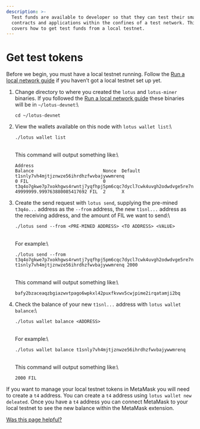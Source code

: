 ```yaml
---
description: >-
  Test funds are available to developer so that they can test their smart
  contracts and applications within the confines of a test network. This page
  covers how to get test funds from a local testnet.
---
```


# Get test tokens

Before we begin, you must have a local testnet running. Follow the [Run a local network guide](./) if you haven’t got a local testnet set up yet.

1.  Change directory to where you created the `lotus` and `lotus-miner` binaries. If you followed the [Run a local network guide](./) these binaries will be in `~/lotus-devnet`:\\

    ```shell
    cd ~/lotus-devnet
    ```
2.  View the wallets available on this node with `lotus wallet list`:\\

    ```shell
    ./lotus wallet list
    ```

    \
    This command will output something like:\\

    ```plaintext
    Address                                                                                 Balance                          Nonce  Default
    t1snly7vh4mjtjznwze56ihrdhzfwvbajywwmrenq                                               0 FIL                            0
    t3q4o7gkwe7p7xokhgws4rwntj7yqfhpj5pm6cqc7dycl7cwk4uvgh2odwdvge5re7ne5gcc6xluifss5uu5cq  49999999.999763880085417692 FIL  2      X
    ```
3.  Create the send request with `lotus send`, supplying the pre-mined `t3q4o...` address as the `--from` address, the new `t1snl...` address as the receiving address, and the amount of FIL we want to send:\\

    ```shell
    ./lotus send --from <PRE-MINED ADDRESS> <TO ADDRESS> <VALUE>
    ```

    \
    For example:\\

    ```shell
    ./lotus send --from t3q4o7gkwe7p7xokhgws4rwntj7yqfhpj5pm6cqc7dycl7cwk4uvgh2odwdvge5re7ne5gcc6xluifss5uu5cq t1snly7vh4mjtjznwze56ihrdhzfwvbajywwmrenq 2000
    ```

    \
    This command will output something like:\\

    ```plaintext
    bafy2bzaceaqzbgiazwvtpago6wpkxl42puxfkvwv5cwjpime2irqatamji2bq
    ```
4.  Check the balance of your new `t1snl...` address with `lotus wallet balance`:\\

    ```shell
    ./lotus wallet balance <ADDRESS>
    ```

    \
    For example:\\

    ```shell
    ./lotus wallet balance t1snly7vh4mjtjznwze56ihrdhzfwvbajywwmrenq
    ```

    \
    This command will output something like:\\

    ```plaintext
    2000 FIL
    ```

If you want to manage your local testnet tokens in MetaMask you will need to create a `t4` address. You can create a `t4` address using `lotus wallet new deleated`. Once you have a `t4` address you can connect MetaMask to your local testnet to see the new balance within the MetaMask extension.



[Was this page helpful?](https://airtable.com/apppq4inOe4gmSSlk/pagoZHC2i1iqgphgl/form?prefill\_Page+URL=https://docs.filecoin.io/networks/local-testnet/get-test-tokens)
